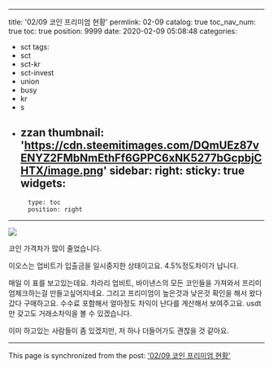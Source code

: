 
---
title: '02/09 코인 프리미엄 현황'
permlink: 02-09
catalog: true
toc_nav_num: true
toc: true
position: 9999
date: 2020-02-09 05:08:48
categories:
- sct
tags:
- sct
- sct-kr
- sct-invest
- union
- busy
- kr
- s
- zzan
thumbnail: 'https://cdn.steemitimages.com/DQmUEz87vENYZ2FMbNmEthFf6GPPC6xNK5277bGcpbjCHTX/image.png'
sidebar:
    right:
        sticky: true
widgets:
    -
        type: toc
        position: right
---


![](https://cdn.steemitimages.com/DQmUEz87vENYZ2FMbNmEthFf6GPPC6xNK5277bGcpbjCHTX/image.png)

코인 가격차가 많이 줄었습니다.

이오스는 업비트가 입출금을 일시중지한 상태이고요. 4.5%정도차이가 납니다. 

매일 이 표를 보고있는데요. 차라리 업비트, 바이낸스의 모든 코인들을 가져와서 프리미엄체크하는걸 만들고싶어지네요. 그리고 프리미엄이 높은것과 낮은것 확인을 해서 왔다갔다 구매하고요. 수수료 포함해서 얼마정도 차익이 난다를 계산해서 보여주고요. usdt만 갖고도 거래소차익을 볼 수 있겠습니다.

이미 하고있는 사람들이 좀 있겠지만, 저 하나 더들어가도 괜찮을 것 같아요.

- - -

This page is synchronized from the post: ['02/09 코인 프리미엄 현황'](https://steemit.com/@jacobyu/02-09)
